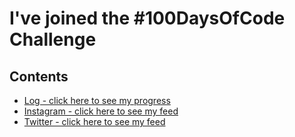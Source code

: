 # I've joined the #100DaysOfCode Challenge

## Contents

* [Log - click here to see my progress](log.md)
* [Instagram - click here to see my feed](https://www.instagram.com/julianrios.dev/)
* [Twitter - click here to see my feed](https://twitter.com/julianrios_dev)